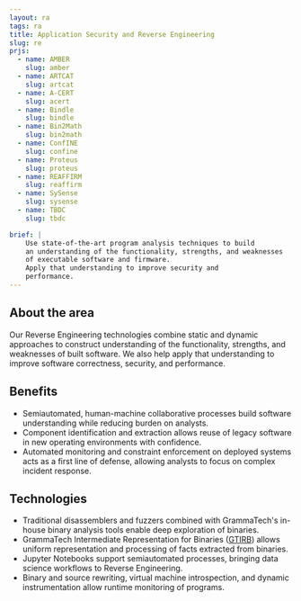 ```yaml
---
layout: ra
tags: ra
title: Application Security and Reverse Engineering
slug: re
prjs:
  - name: AMBER
    slug: amber
  - name: ARTCAT
    slug: artcat
  - name: A-CERT
    slug: acert
  - name: Bindle
    slug: bindle
  - name: Bin2Math
    slug: bin2math
  - name: ConfINE
    slug: confine
  - name: Proteus
    slug: proteus
  - name: REAFFIRM
    slug: reaffirm
  - name: SySense
    slug: sysense
  - name: TBDC
    slug: tbdc

brief: |
    Use state-of-the-art program analysis techniques to build
    an understanding of the functionality, strengths, and weaknesses
    of executable software and firmware.
    Apply that understanding to improve security and
    performance.
---
```


## About the area
Our Reverse Engineering technologies combine static and dynamic approaches to construct understanding of the functionality, strengths, and weaknesses of built software. We also help apply that understanding to improve software correctness, security, and performance.

## Benefits

* Semiautomated, human-machine collaborative processes build software understanding while reducing burden on analysts.
* Component identification and extraction allows reuse of legacy software in new operating environments with confidence.
* Automated monitoring and constraint enforcement on deployed systems acts as a first line of defense, allowing analysts to focus on complex incident response.

## Technologies

* Traditional disassemblers and fuzzers combined with GrammaTech's in-house binary analysis tools enable deep exploration of binaries.
* GrammaTech Intermediate Representation for Binaries
  ([GTIRB](https://github.com/GrammaTech/gtirb)) allows uniform representation and processing of facts extracted from binaries.
* Jupyter Notebooks support semiautomated processes, bringing data science workflows to Reverse Engineering.
* Binary and source rewriting, virtual machine introspection, and dynamic instrumentation allow runtime monitoring of programs.
